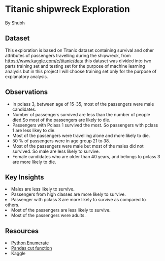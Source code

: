 # Titanic shipwreck Exploration
By Shubh 
## Dataset
This exploration is based on Titanic dataset containing survival and other attributes of passengers travelling during the shipwreck, from https://www.kaggle.com/c/titanic/data this dataset was divided into two parts training set and testing set for the purpose of machine learning analysis but in this project I will choose training set only for the purpose of explanatory analysis.

## Observations
<ul>
<li>In pclass 3, between age of 15-35, most of the passengers were male candidates.
<li>Number of passengers survived are less than the number of people died.So most of the passengers are likely to die.
<li>Passengers with Pclass 1 survived the most. So passengers with pclass 1 are less likey to die.
<li>Most of the passengers were travelling alone and more likely to die.
<li>50 % of passengers were in age group 21 to 38.
<li>Most of the passengers were male but most of the males did not survived. So male are less likely to survive.
<li>Female candidates who are older than 40 years, and belongs to pclass 3 are more likely to die.
</ul>


## Key Insights
<li>Males are less likely to survive.
<li>Passengers from high classes are more likely to survive.
<li>Passenger with pclass 3 are more likely to survive as compared to others.
<li>Most of the passengers are less likely to survive.
<li>Most of the passengers were adults.

## Resources
<li><a href='https://www.geeksforgeeks.org/enumerate-in-python/'>Python Enumerate</a>
<li><a href='https://www.journaldev.com/33394/pandas-cut-function-examples'>Pandas cut function</a>
<li>Kaggle